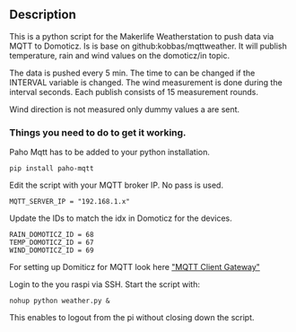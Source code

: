 ## Description

This is a python script for the Makerlife Weatherstation to push data via MQTT to Domoticz. Is is base on github:kobbas/mqttweather.
It will publish temperature, rain and wind values on the domoticz/in topic. 

The data is pushed every 5 min. The time to can be changed if the INTERVAL variable is changed. The wind measurement is done during the interval seconds. Each publish consists of 15 measurement rounds.

Wind direction is not measured only dummy values a are sent.

### Things you need to do to get it working.

Paho Mqtt has to be added to your python installation. 

`pip install paho-mqtt`

Edit the script with your MQTT broker IP. No pass is used.
```
MQTT_SERVER_IP = "192.168.1.x"
```

Update the IDs to match the idx in Domoticz for the devices.
```
RAIN_DOMOTICZ_ID = 68
TEMP_DOMOTICZ_ID = 67
WIND_DOMOTICZ_ID = 69
```
For setting up Domiticz for MQTT look here ["MQTT Client Gateway"](https://www.domoticz.com/wiki/MQTT#Add_hardware_.22MQTT_Client_Gateway.22)

Login to the you raspi via SSH. Start the script with:

`nohup python weather.py &`

This enables to logout from the pi without closing down the script.
